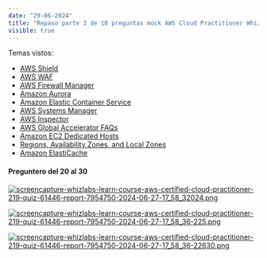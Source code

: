 ```yaml
---
date: "29-06-2024"
title: "Repaso parte 3 de 10 preguntas mock AWS Cloud Practitioner Whizlab"
visible: true
---
```

Temas vistos:

- <a href="https://aws.amazon.com/shield/" target="_blank">AWS Shield</a>
- <a href="https://aws.amazon.com/waf/" target="_blank">AWS WAF</a>
- <a href="https://aws.amazon.com/firewall-manager/" target="_blank">AWS Firewall Manager</a>
- <a href="https://aws.amazon.com/rds/aurora/" target="_blank">Amazon Aurora</a>
- <a href="https://aws.amazon.com/ecs/?whats-new-cards.sort-by=item.additionalFields.postDateTime&whats-new-cards.sort-order=desc&ecs-blogs.sort-by=item.additionalFields.createdDate&ecs-blogs.sort-order=desc" target="_blank">Amazon Elastic Container Service</a>
- <a href="https://docs.aws.amazon.com/systems-manager/latest/userguide/what-is-systems-manager.html" target="_blank">AWS Systems Manager</a>
- <a href="https://aws.amazon.com/inspector/faqs/" target="_blank">AWS Inspector</a>
- <a href="https://aws.amazon.com/global-accelerator/faqs/" target="_blank">AWS Global Accelerator FAQs</a>
- <a href="https://aws.amazon.com/ec2/dedicated-hosts/" target="_blank">Amazon EC2 Dedicated Hosts</a>
- <a href="https://docs.aws.amazon.com/AmazonRDS/latest/UserGuide/Concepts.RegionsAndAvailabilityZones.html" target="_blank">Regions, Availability Zones, and Local Zones</a>
- <a href="https://aws.amazon.com/elasticache/" target="_blank">Amazon ElastiCache</a>

#### Preguntero del 20 al 30

<a href="/blog/imagesscreencapture-whizlabs-learn-course-aws-certified-cloud-practitioner-219-quiz-61446-report-7954750-2024-06-27-17_58_32024.png" target="_blank"><img src="/blog/imagesscreencapture-whizlabs-learn-course-aws-certified-cloud-practitioner-219-quiz-61446-report-7954750-2024-06-27-17_58_32024.png" alt="screencapture-whizlabs-learn-course-aws-certified-cloud-practitioner-219-quiz-61446-report-7954750-2024-06-27-17_58_32024.png" /></a>

<a href="/blog/imagesscreencapture-whizlabs-learn-course-aws-certified-cloud-practitioner-219-quiz-61446-report-7954750-2024-06-27-17_58_36-225.png" target="_blank"><img src="/blog/imagesscreencapture-whizlabs-learn-course-aws-certified-cloud-practitioner-219-quiz-61446-report-7954750-2024-06-27-17_58_36-225.png" alt="screencapture-whizlabs-learn-course-aws-certified-cloud-practitioner-219-quiz-61446-report-7954750-2024-06-27-17_58_36-225.png" /></a>

<a href="/blog/imagesscreencapture-whizlabs-learn-course-aws-certified-cloud-practitioner-219-quiz-61446-report-7954750-2024-06-27-17_58_36-22630.png" target="_blank"><img src="/blog/imagesscreencapture-whizlabs-learn-course-aws-certified-cloud-practitioner-219-quiz-61446-report-7954750-2024-06-27-17_58_36-22630.png" alt="screencapture-whizlabs-learn-course-aws-certified-cloud-practitioner-219-quiz-61446-report-7954750-2024-06-27-17_58_36-22630.png" /></a>
